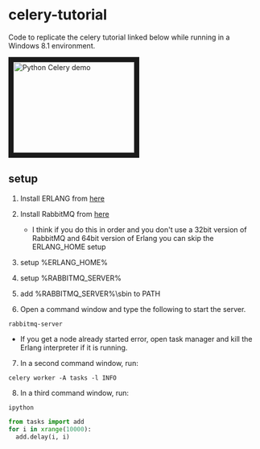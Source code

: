 celery-tutorial
===============

Code to replicate the celery tutorial linked below while running in a Windows 8.1 environment.

<a href="http://www.youtube.com/watch?feature=player_embedded&v=68QWZU_gCDA
" target="_blank"><img src="http://img.youtube.com/vi/68QWZU_gCDA/hqdefault.jpg" 
alt="Python Celery demo" width="240" height="180" border="10" /></a>

setup
-----

1. Install ERLANG from [here](http://www.erlang.org/download.html)
2. Install RabbitMQ from [here](https://www.rabbitmq.com/download.html)
   * I think if you do this in order and you don't use a 32bit version of RabbitMQ and 64bit version of Erlang you can skip the ERLANG_HOME setup
3. setup %ERLANG_HOME%
4. setup %RABBITMQ_SERVER%
5. add %RABBITMQ_SERVER%\sbin to PATH


6. Open a command window and type the following to start the server.
```dos
rabbitmq-server
```
   * If you get a node already started error, open task manager and kill the Erlang interpreter if it is running.

7. In a second command window, run:

```dos
celery worker -A tasks -l INFO
```

8. In a third command window, run:

```dos
ipython
```

```python
from tasks import add
for i in xrange(10000):
  add.delay(i, i)
```

